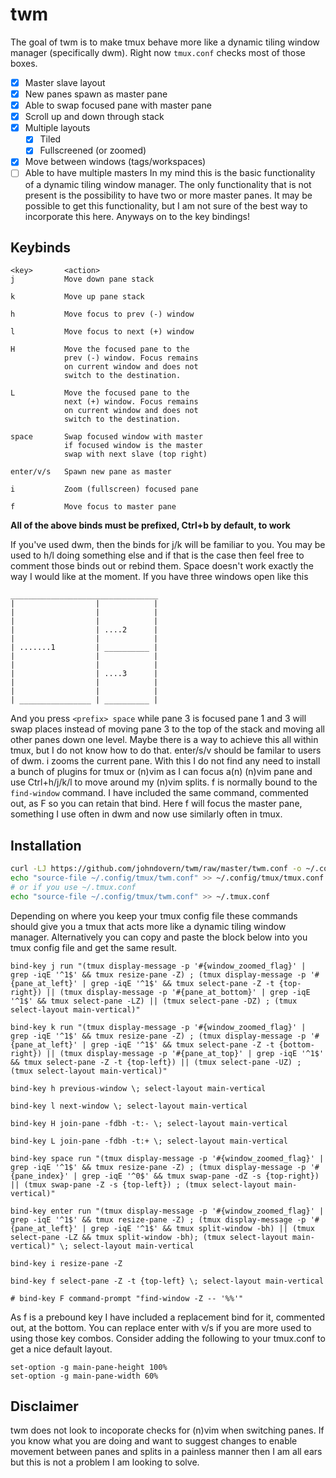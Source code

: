 # twm

The goal of twm is to make tmux behave more like a dynamic tiling window
manager (specifically dwm). Right now `tmux.conf` checks most of those boxes.
- [X] Master slave layout
- [X] New panes spawn as master pane
- [X] Able to swap focused pane with master pane
- [X] Scroll up and down through stack
- [X] Multiple layouts
  - [X] Tiled
  - [X] Fullscreened (or zoomed)
- [X] Move between windows (tags/workspaces)
- [ ] Able to have multiple masters
In my mind this is the basic functionality of a dynamic tiling window manager.
The only functionality that is not present is the possibility to have two or
more master panes. It may be possible to get this functionality, but I am not
sure of the best way to incorporate this here. Anyways on to the key bindings!
## Keybinds
```
<key>       <action>
j           Move down pane stack

k           Move up pane stack

h           Move focus to prev (-) window

l           Move focus to next (+) window

H           Move the focused pane to the
            prev (-) window. Focus remains
            on current window and does not
            switch to the destination.

L           Move the focused pane to the
            next (+) window. Focus remains
            on current window and does not
            switch to the destination.

space       Swap focused window with master
            if focused window is the master
            swap with next slave (top right)

enter/v/s   Spawn new pane as master

i           Zoom (fullscreen) focused pane

f           Move focus to master pane
```
**All of the above binds must be prefixed, Ctrl+b by default, to work**

If you've used dwm, then the binds for j/k will be familiar to you.
You may be used to h/l doing something else and if that is the case
then feel free to comment those binds out or rebind them. Space
doesn't work exactly the way I would like at the moment. If you have
three windows open like this
```
_________________________________
|                  |            |
|                  |            |
|                  |            |
|                  | ....2      |
|                  |            |
| .......1         | __________ |
|                  |            |
|                  |            |
|                  | ....3      |
|                  |            |
|                  |            |
| ________________ | __________ |
```
And you press `<prefix> space` while pane 3 is focused pane 1 and 3 will swap
places instead of moving pane 3 to the top of the stack and moving all other
panes down one level. Maybe there is a way to achieve this all within tmux, but
I do not know how to do that. <prefix> enter/s/v should be familar to users of
dwm. <prefix> i zooms the current pane. With this I do not find any need to
install a bunch of plugins for tmux or (n)vim as I can focus a(n) (n)vim pane
and use Ctrl+h/j/k/l to move around my (n)vim splits. <prefix> f is normally
bound to the `find-window` command. I have included the same command, commented
out, as <prefix> F so you can retain that bind. Here <prefix> f will focus the
master pane, something I use often in dwm and now use similarly often in tmux.
## Installation
```bash
curl -LJ https://github.com/johndovern/twm/raw/master/twm.conf -o ~/.config/tmux/twm.conf
echo "source-file ~/.config/tmux/twm.conf" >> ~/.config/tmux/tmux.conf
# or if you use ~/.tmux.conf
echo "source-file ~/.config/tmux/twm.conf" >> ~/.tmux.conf
```
Depending on where you keep your tmux config file these commands should give you
a tmux that acts more like a dynamic tiling window manager. Alternatively you can
copy and paste the block below into you tmux config file and get the same result.
```
bind-key j run "(tmux display-message -p '#{window_zoomed_flag}' | grep -iqE '^1$' && tmux resize-pane -Z) ; (tmux display-message -p '#{pane_at_left}' | grep -iqE '^1$' && tmux select-pane -Z -t {top-right}) || (tmux display-message -p '#{pane_at_bottom}' | grep -iqE '^1$' && tmux select-pane -LZ) || (tmux select-pane -DZ) ; (tmux select-layout main-vertical)"

bind-key k run "(tmux display-message -p '#{window_zoomed_flag}' | grep -iqE '^1$' && tmux resize-pane -Z) ; (tmux display-message -p '#{pane_at_left}' | grep -iqE '^1$' && tmux select-pane -Z -t {bottom-right}) || (tmux display-message -p '#{pane_at_top}' | grep -iqE '^1$' && tmux select-pane -Z -t {top-left}) || (tmux select-pane -UZ) ; (tmux select-layout main-vertical)"

bind-key h previous-window \; select-layout main-vertical

bind-key l next-window \; select-layout main-vertical

bind-key H join-pane -fdbh -t:- \; select-layout main-vertical

bind-key L join-pane -fdbh -t:+ \; select-layout main-vertical

bind-key space run "(tmux display-message -p '#{window_zoomed_flag}' | grep -iqE '^1$' && tmux resize-pane -Z) ; (tmux display-message -p '#{pane_index}' | grep -iqE '^0$' && tmux swap-pane -dZ -s {top-right}) || (tmux swap-pane -Z -s {top-left}) ; (tmux select-layout main-vertical)"

bind-key enter run "(tmux display-message -p '#{window_zoomed_flag}' | grep -iqE '^1$' && tmux resize-pane -Z) ; (tmux display-message -p '#{pane_at_left}' | grep -iqE '^1$' && tmux split-window -bh) || (tmux select-pane -LZ && tmux split-window -bh); (tmux select-layout main-vertical)" \; select-layout main-vertical

bind-key i resize-pane -Z

bind-key f select-pane -Z -t {top-left} \; select-layout main-vertical

# bind-key F command-prompt "find-window -Z -- '%%'"
```
As <prefix> f is a prebound key I have included a replacement bind for it,
commented out, at the bottom. You can replace enter with v/s if you are more
used to using those key combos. Consider adding the following to your
tmux.conf to get a nice default layout.
```
set-option -g main-pane-height 100%
set-option -g main-pane-width 60%
```
## Disclaimer
twm does not look to incoporate checks for (n)vim when switching panes. If you
know what you are doing and want to suggest changes to enable movement between
panes and splits in a painless manner then I am all ears but this is not a
problem I am looking to solve.
